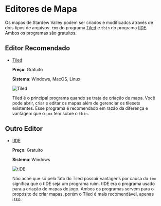# Editores de Mapa

Os mapas de Stardew Valley podem ser criados e modificados através de dois tipos de arquivos: `tmx` do programa [Tiled](https://www.mapeditor.org/) e `tbin` do programa [tIDE](https://colinvella.github.io/tIDE/). Ambos os programas são gratuitos.

## Editor Recomendado

- [Tiled](https://www.mapeditor.org/)

    **Preço**: Gratuito

    **Sistema**: Windows, MacOS, Linux

    ![Tiled](https://cdn.discordapp.com/attachments/1065426581163606027/1125496855497814166/LGzBk4.png)

    Tiled é o principal programa quando se trata de criação de mapa. Você pode abrir, criar e editar os mapas além de gerenciar os tilesets existentes. Esse programa é recomendado em razão da diferença e vantagem que o `tmx` tem sobre o `tbin`.

## Outro Editor

- [tIDE](https://colinvella.github.io/tIDE/)

    **Preço**: Gratuito

    **Sistema**: Windows

    ![tIDE](https://cdn.discordapp.com/attachments/1065426581163606027/1125496668930965595/tIDE01.png)

    Não ache que só pelo fato do Tiled possuir vantagens por causa do `tmx` significa que o tIDE seja um programa ruim. tIDE era o programa usado para a criação de mapas do jogo. Ambos os programas servem para o propósito de criar mapas, porém o Tiled é mais recomendável, apenas isso.
